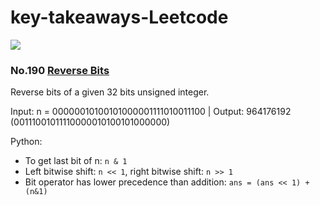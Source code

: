 # key-takeaways-Leetcode

![](https://leetcode.com/_next/static/images/logo-ff2b712834cf26bf50a5de58ee27bcef.png)

### No.190 [Reverse Bits](https://leetcode.com/problems/reverse-bits/)

Reverse bits of a given 32 bits unsigned integer.

Input: n = 00000010100101000001111010011100 | Output:    964176192 (00111001011110000010100101000000)

Python:
* To get last bit of n: ``n & 1``
* Left bitwise shift: ``n << 1``, right bitwise shift: ``n >> 1``
* Bit operator has lower precedence than addition: ``ans = (ans << 1) + (n&1)``   
